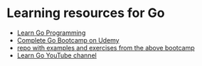 # Learning resources for Go

- [Learn Go Programming](https://blog.learngoprogramming.com/)
- [Complete Go Bootcamp on Udemy](https://www.udemy.com/course/learn-go-the-complete-bootcamp-course-golang/)
- [repo with examples and exercises from the above bootcamp](https://github.com/inancgumus/learngo)
- [Learn Go YouTube channel](https://www.youtube.com/channel/UCYxepZhtnFIVRh8t5H_QAdg?view_as=subscriber)
